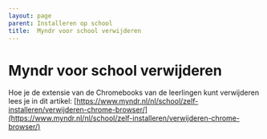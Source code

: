 ```yaml
---
layout: page
parent: Installeren op school
title:  Myndr voor school verwijderen 
---
```


# Myndr voor school verwijderen

Hoe je de extensie van de Chromebooks van de leerlingen kunt verwijderen lees je in dit artikel:
[https://www.myndr.nl/nl/school/zelf-installeren/verwijderen-chrome-browser/](https://www.myndr.nl/nl/school/zelf-installeren/verwijderen-chrome-browser/) 


